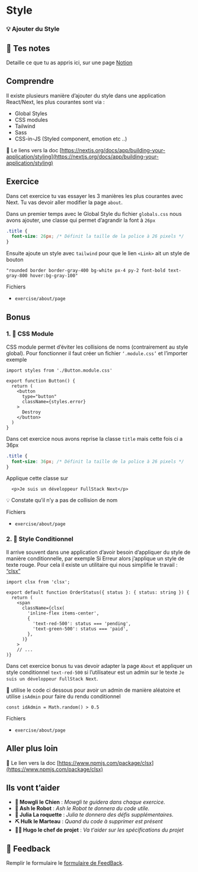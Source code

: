 # Style

### 💡 Ajouter du Style

## 📝 Tes notes

Detaille ce que tu as appris ici, sur une page [Notion](https://go.mikecodeur.com/course-notes-template)

## Comprendre

Il existe plusieurs manière d’ajouter du style dans une application React/Next, les plus courantes sont via :

- Global Styles
- CSS modules
- Tailwind
- Sass
- CSS-in-JS (Styled component, emotion etc ..)

📑 Le liens vers la doc [https://nextjs.org/docs/app/building-your-application/styling](https://nextjs.org/docs/app/building-your-application/styling)

## Exercice

Dans cet exercice tu vas essayer les 3 manières les plus courantes avec Next. Tu vas devoir aller modifier la page `about`.

Dans un premier temps avec le Global Style du fichier `globals.css` nous avons ajouter, une classe qui permet d’agrandir la font à `26px`

```css
.title {
  font-size: 26px; /* Définit la taille de la police à 26 pixels */
}
```

Ensuite ajoute un style avec `tailwind` pour que le lien `<Link>` ait un style de bouton

```tsx
"rounded border border-gray-400 bg-white px-4 py-2 font-bold text-gray-800 hover:bg-gray-100"
```

Fichiers

- `exercise/about/page`

## Bonus

### 1. 🚀 CSS Module

CSS module permet d’éviter les collisions de noms (contrairement au style global). Pour fonctionner il faut créer un fichier `‘.module.css’` et l’importer exemple

```tsx
import styles from './Button.module.css'

export function Button() {
  return (
    <button
      type="button"
      className={styles.error}
    >
      Destroy
    </button>
  )
}
```

Dans cet exercice nous avons reprise la classe `title` mais cette fois ci a 36px

```css
.title {
  font-size: 36px; /* Définit la taille de la police à 26 pixels */
}
```

Applique cette classe sur

```tsx
  <p>Je suis un développeur FullStack Next</p>
```

<aside>
💡 Constate qu’il n’y a pas de collision de nom

</aside>

Fichiers

- `exercise/about/page`

### 2. 🚀 Style Conditionnel

Il arrive souvent dans une application d’avoir besoin d’appliquer du style de manière conditionnelle, par exemple Si Erreur alors j’applique un style de texte rouge. Pour cela il existe un utilitaire qui nous simplifie le travail : [“clsx”](https://www.npmjs.com/package/clsx)

```tsx
import clsx from 'clsx';

export default function OrderStatus({ status }: { status: string }) {
  return (
    <span
      className={clsx(
        'inline-flex items-center',
        {
          'text-red-500': status === 'pending',
          'text-green-500': status === 'paid',
        },
      )}
    >
    // ...
)}
```

Dans cet exercice bonus tu vas devoir adapter la page `About` et appliquer un style conditionnel `text-red-500` si l’utilisateur est un admin sur le texte `Je suis un développeur FullStack Next`.

🤖 utilise le code ci dessous pour avoir un admin de manière aléatoire et utilise `isAdmin` pour faire du rendu conditionnel

```tsx
const idAdmin = Math.random() > 0.5
```

Fichiers

- `exercise/about/page`

## Aller plus loin

📑 Le lien vers la doc [https://www.npmjs.com/package/clsx](https://www.npmjs.com/package/clsx)

##

## Ils vont t’aider

- **🐶 Mowgli le Chien** : _Mowgli te guidera dans chaque exercice._
- **🤖 Ash le Robot** : _Ash le Robot te donnera du code utile._
- **🚀 Julia La roquette** : _Julia te donnera des défis supplémentaires._
- **⛏️ Hulk le Marteau** : _Quand du code à supprimer est présent_
- **👨‍✈️ Hugo le chef de projet** : _Va t'aider sur les spécifications du projet_

## 🐜 Feedback

Remplir le formulaire le [formulaire de FeedBack](https://go.mikecodeur.com/cours-next-avis?entry.1912869708=Next%20PRO&entry.1430994900=2.Les%20Fondamentaux&entry.533578441=06%20Styling).
